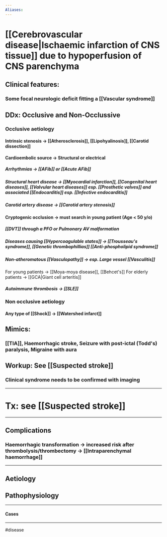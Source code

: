 ```yaml
---
Aliases:
---
```

# [[Cerebrovascular disease|Ischaemic infarction of CNS tissue]] due to hypoperfusion of CNS parenchyma
## Clinical features:
### Some focal neurologic deficit fitting a [[Vascular syndrome]]
## DDx: Occlusive and Non-Occlussive
### Occlusive aetiology
#### Intrinsic stenosis -> [[Atherosclerosis]], [[Lipohyalinosis]], [[Carotid dissection]]
#### Cardioembolic source -> Structural or electrical
##### Arrhythmias -> [[AFib]] or [[Acute AFib]]
##### Structural heart disease -> [[Myocardial infarction]], [[Congenital heart diseases]], [[Valvular heart diseases]] esp. [[Prosthetic valves]] and associated [[Endocarditis]] esp. [[Infective endocarditis]]
##### Carotid artery disease -> [[Carotid artery stenosis]]
#### Cryptogenic occlusion -> must search in young patient (Age  < 50 y/o)
##### [[DVT]] through a PFO or Pulmonary AV malformation 
##### Diseases causing [[Hypercoagulable states]] -> [[Trousseau's syndrome]], [[Genetic thrombophillias]] [[Anti-phospholipid syndrome]]
##### Non-atheromatous [[Vasculopathy]] -> esp. Large vessel [[Vasculitis]]
For young patients -> [[Moya-moya disease]], [[Behcet's]]
For elderly patients -> [[GCA|Giant cell arteritis]]
##### Autoimmune thrombosis -> [[SLE]]
### Non occlusive aetiology
#### Any type of [[Shock]] -> [[Watershed infarct]]

## Mimics:
### [[TIA]], Haemorrhagic stroke, Seizure with post-ictal (Todd's) paralysis, Migraine with aura
## Workup: See [[Suspected stroke]]
### Clinical syndrome needs to be confirmed with imaging
---
# Tx: see [[Suspected stroke]]

---
## Complications
### Haemorrhagic transformation -> increased risk after thrombolysis/thrombectomy -> [[Intraparenchymal haemorrhage]]

---
## Aetiology
## Pathophysiology

---
#### Cases


---
#disease 